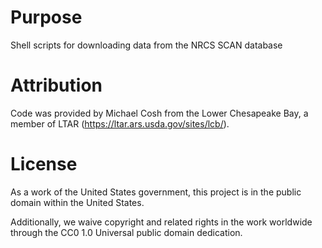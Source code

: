 # Purpose

Shell scripts for downloading data from the NRCS SCAN database

# Attribution

Code was provided by Michael Cosh from the Lower Chesapeake Bay, a member of LTAR (https://ltar.ars.usda.gov/sites/lcb/).

# License

As a work of the United States government, this project is in the public domain within the United States.

Additionally, we waive copyright and related rights in the work worldwide through the CC0 1.0 Universal public domain dedication.
